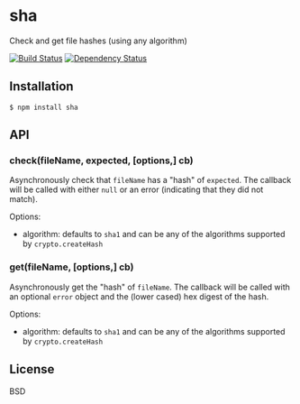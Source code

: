 # sha

Check and get file hashes (using any algorithm)

[![Build Status](https://travis-ci.org/ForbesLindesay/sha.png?branch=master)](https://travis-ci.org/ForbesLindesay/sha)
[![Dependency Status](https://gemnasium.com/ForbesLindesay/sha.png)](https://gemnasium.com/ForbesLindesay/sha)

## Installation

    $ npm install sha

## API

### check(fileName, expected, [options,] cb)

Asynchronously check that `fileName` has a "hash" of `expected`.  The callback will be called with either `null` or an error (indicating that they did not match).

Options:

- algorithm: defaults to `sha1` and can be any of the algorithms supported by `crypto.createHash`

### get(fileName, [options,] cb)

Asynchronously get the "hash" of `fileName`.  The callback will be called with an optional `error` object and the (lower cased) hex digest of the hash.

Options:

- algorithm: defaults to `sha1` and can be any of the algorithms supported by `crypto.createHash`

## License

BSD
